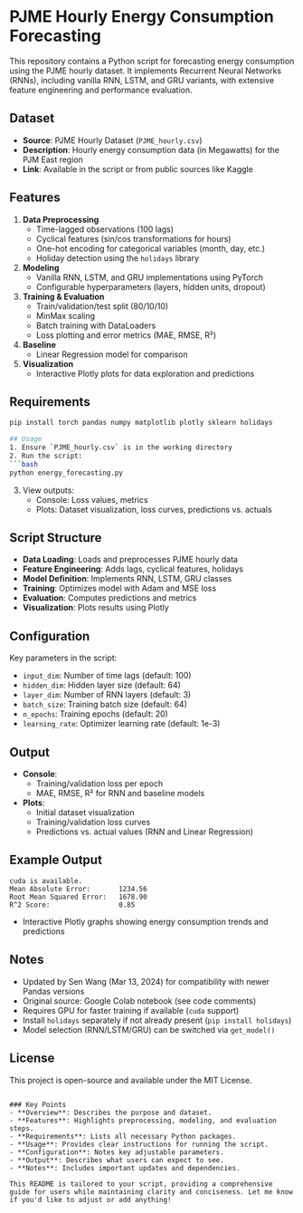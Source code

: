 # PJME Hourly Energy Consumption Forecasting

This repository contains a Python script for forecasting energy consumption using the PJME hourly dataset. It implements Recurrent Neural Networks (RNNs), including vanilla RNN, LSTM, and GRU variants, with extensive feature engineering and performance evaluation.

## Dataset
- **Source**: PJME Hourly Dataset (`PJME_hourly.csv`)
- **Description**: Hourly energy consumption data (in Megawatts) for the PJM East region
- **Link**: Available in the script or from public sources like Kaggle

## Features
1. **Data Preprocessing**
   - Time-lagged observations (100 lags)
   - Cyclical features (sin/cos transformations for hours)
   - One-hot encoding for categorical variables (month, day, etc.)
   - Holiday detection using the `holidays` library
2. **Modeling**
   - Vanilla RNN, LSTM, and GRU implementations using PyTorch
   - Configurable hyperparameters (layers, hidden units, dropout)
3. **Training & Evaluation**
   - Train/validation/test split (80/10/10)
   - MinMax scaling
   - Batch training with DataLoaders
   - Loss plotting and error metrics (MAE, RMSE, R²)
4. **Baseline**
   - Linear Regression model for comparison
5. **Visualization**
   - Interactive Plotly plots for data exploration and predictions

## Requirements
```bash
pip install torch pandas numpy matplotlib plotly sklearn holidays

## Usage
1. Ensure `PJME_hourly.csv` is in the working directory
2. Run the script:
```bash
python energy_forecasting.py
```
3. View outputs:
   - Console: Loss values, metrics
   - Plots: Dataset visualization, loss curves, predictions vs. actuals

## Script Structure
- **Data Loading**: Loads and preprocesses PJME hourly data
- **Feature Engineering**: Adds lags, cyclical features, holidays
- **Model Definition**: Implements RNN, LSTM, GRU classes
- **Training**: Optimizes model with Adam and MSE loss
- **Evaluation**: Computes predictions and metrics
- **Visualization**: Plots results using Plotly

## Configuration
Key parameters in the script:
- `input_dim`: Number of time lags (default: 100)
- `hidden_dim`: Hidden layer size (default: 64)
- `layer_dim`: Number of RNN layers (default: 3)
- `batch_size`: Training batch size (default: 64)
- `n_epochs`: Training epochs (default: 20)
- `learning_rate`: Optimizer learning rate (default: 1e-3)

## Output
- **Console**:
  - Training/validation loss per epoch
  - MAE, RMSE, R² for RNN and baseline models
- **Plots**:
  - Initial dataset visualization
  - Training/validation loss curves
  - Predictions vs. actual values (RNN and Linear Regression)

## Example Output
```
cuda is available.
Mean Absolute Error:       1234.56
Root Mean Squared Error:   1678.90
R^2 Score:                 0.85
```
- Interactive Plotly graphs showing energy consumption trends and predictions

## Notes
- Updated by Sen Wang (Mar 13, 2024) for compatibility with newer Pandas versions
- Original source: Google Colab notebook (see code comments)
- Requires GPU for faster training if available (`cuda` support)
- Install `holidays` separately if not already present (`pip install holidays`)
- Model selection (RNN/LSTM/GRU) can be switched via `get_model()`

## License
This project is open-source and available under the MIT License.
```

### Key Points
- **Overview**: Describes the purpose and dataset.
- **Features**: Highlights preprocessing, modeling, and evaluation steps.
- **Requirements**: Lists all necessary Python packages.
- **Usage**: Provides clear instructions for running the script.
- **Configuration**: Notes key adjustable parameters.
- **Output**: Describes what users can expect to see.
- **Notes**: Includes important updates and dependencies.

This README is tailored to your script, providing a comprehensive guide for users while maintaining clarity and conciseness. Let me know if you'd like to adjust or add anything!
